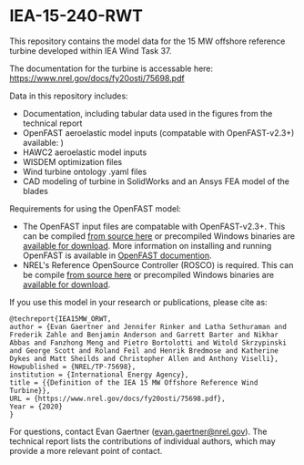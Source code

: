 # IEA-15-240-RWT
This repository contains the model data for the 15 MW offshore reference turbine developed within IEA Wind Task 37.

The documentation for the turbine is accessable here: https://www.nrel.gov/docs/fy20osti/75698.pdf

Data in this repository includes:
* Documentation, including tabular data used in the figures from the technical report
* OpenFAST aeroelastic model inputs (compatable with OpenFAST-v2.3+) available: )
* HAWC2 aeroelastic model inputs
* WISDEM optimization files
* Wind turbine ontology .yaml files
* CAD modeling of turbine in SolidWorks and an Ansys FEA model of the blades

Requirements for using the OpenFAST model:
* The OpenFAST input files are compatable with OpenFAST-v2.3+.  This can be compiled [from source here](https://github.com/OpenFAST/openfast.git) or precompiled Windows binaries are [available for download](https://github.com/OpenFAST/openfast/releases/latest/download/windows_openfast_binaries.zip). More information on installing and running OpenFAST is available in [OpenFAST documention](https://openfast.readthedocs.io/en/master/). 
* NREL's Reference OpenSource Controller (ROSCO) is required.  This can be compile [from source here](https://github.com/nrel/rosco) or precompiled Windows binaries are [available for download](https://github.com/NREL/ROSCO/releases/tag/latest).

If you use this model in your research or publications, please cite as:

    @techreport{IEA15MW_ORWT,
    author = {Evan Gaertner and Jennifer Rinker and Latha Sethuraman and Frederik Zahle and Benjamin Anderson and Garrett Barter and Nikhar Abbas and Fanzhong Meng and Pietro Bortolotti and Witold Skrzypinski and George Scott and Roland Feil and Henrik Bredmose and Katherine Dykes and Matt Sheilds and Christopher Allen and Anthony Viselli},
    Howpublished = {NREL/TP-75698},
    institution = {International Energy Agency},
    title = {{Definition of the IEA 15 MW Offshore Reference Wind Turbine}},
    URL = {https://www.nrel.gov/docs/fy20osti/75698.pdf},
    Year = {2020}
    }

For questions, contact Evan Gaertner (evan.gaertner@nrel.gov).  The technical report lists the contributions of individual authors, which may provide a more relevant point of contact.
